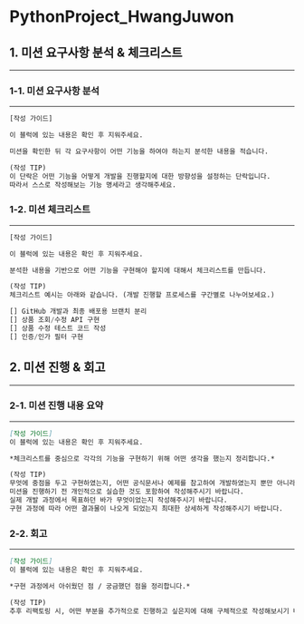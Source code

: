 # PythonProject_HwangJuwon

## 1. 미션 요구사항 분석 & 체크리스트

---

### 1-1. 미션 요구사항 분석

---

```python
[작성 가이드] 

이 블럭에 있는 내용은 확인 후 지워주세요. 

미션을 확인한 뒤 각 요구사항이 어떤 기능을 하여야 하는지 분석한 내용을 적습니다. 

(작성 TIP) 
이 단락은 어떤 기능을 어떻게 개발을 진행할지에 대한 방향성을 설정하는 단락입니다. 
따라서 스스로 작성해보는 기능 명세라고 생각해주세요. 
```

### 1-2. 미션 체크리스트

---

```python
[작성 가이드] 

이 블럭에 있는 내용은 확인 후 지워주세요. 

분석한 내용을 기반으로 어떤 기능을 구현해야 할지에 대해서 체크리스트를 만듭니다. 

(작성 TIP) 
체크리스트 예시는 아래와 같습니다. (개발 진행할 프로세스를 구간별로 나누어보세요.)

[] GitHub 개발과 최종 배포용 브랜치 분리 
[] 상품 조회/수정 API 구현
[] 상품 수정 테스트 코드 작성 
[] 인증/인가 필터 구현
```

## 2. 미션 진행 & 회고

---

### 2-1. 미션 진행 내용 요약

---

```markdown
[작성 가이드] 
이 블럭에 있는 내용은 확인 후 지워주세요. 

*체크리스트를 중심으로 각각의 기능을 구현하기 위해 어떤 생각을 했는지 정리합니다.*

(작성 TIP) 
무엇에 중점을 두고 구현하였는지, 어떤 공식문서나 예제를 참고하여 개발하였는지 뿐만 아니라 
미션을 진행하기 전 개인적으로 실습한 것도 포함하여 작성해주시기 바랍니다.
실제 개발 과정에서 목표하던 바가 무엇이었는지 작성해주시기 바랍니다.
구현 과정에 따라 어떤 결과물이 나오게 되었는지 최대한 상세하게 작성해주시기 바랍니다.
```

### 2-2. 회고

---

```markdown
[작성 가이드] 
이 블럭에 있는 내용은 확인 후 지워주세요. 

*구현 과정에서 아쉬웠던 점 / 궁금했던 점을 정리합니다.*

(작성 TIP) 
추후 리팩토링 시, 어떤 부분을 추가적으로 진행하고 싶은지에 대해 구체적으로 작성해보시기 바랍니다. 
```